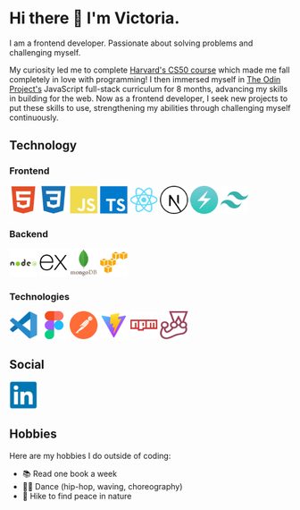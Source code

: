 # Hi there 👋 I'm Victoria.
I am a frontend developer. Passionate about solving problems and challenging myself.

My curiosity led me to complete [Harvard's CS50 course](https://pll.harvard.edu/course/cs50-introduction-computer-science) which made me fall completely in love with programming! I then immersed myself in [The Odin Project's](https://www.theodinproject.com/) JavaScript full-stack curriculum for 8 months, advancing my skills in building for the web. Now as a frontend developer, I seek new projects to put these skills to use, strengthening my abilities through challenging myself continuously.

## Technology

### Frontend
<img width="50" src="https://github.com/v-sudo29/v-sudo29/blob/main/html5-plain.svg"><img>
<img width="50" src="https://github.com/v-sudo29/v-sudo29/blob/main/css3-plain.svg"><img>
<img width="50" src="https://github.com/v-sudo29/v-sudo29/blob/main/javascript-plain.svg"><img>
<img width="50" src="https://github.com/v-sudo29/v-sudo29/blob/main/typescript-original.svg"><img>
<img width="50" src="https://github.com/v-sudo29/v-sudo29/blob/main/react-original.svg"><img>
<img width="50" src="https://github.com/v-sudo29/v-sudo29/blob/main/nextjs-line.svg"><img>
<img width="50" src="https://github.com/v-sudo29/v-sudo29/blob/main/chakraui-original.svg"><img>
<img width="50" src="https://github.com/v-sudo29/v-sudo29/blob/main/tailwindcss-plain.svg"><img>

### Backend
<img width="50" src="https://github.com/v-sudo29/v-sudo29/blob/main/nodejs-original-wordmark.svg"><img>
<img width="50" src="https://github.com/v-sudo29/v-sudo29/blob/main/express-original.svg"><img>
<img width="50" src="https://github.com/v-sudo29/v-sudo29/blob/main/mongodb-original-wordmark.svg"><img>
<img width="50" src="https://github.com/v-sudo29/v-sudo29/blob/main/amazonwebservices-original.svg"><img>

### Technologies
<img width="50" src="https://github.com/v-sudo29/v-sudo29/blob/main/vscode-original.svg"><img>
<img width="50" src="https://github.com/v-sudo29/v-sudo29/blob/main/figma-original.svg"><img>
<img width="50" src="https://github.com/v-sudo29/v-sudo29/blob/main/postman-icon.svg"><img>
<img width="50" src="https://github.com/v-sudo29/v-sudo29/blob/main/vite-icon.svg"><img>
<img width="50" src="https://github.com/v-sudo29/v-sudo29/blob/main/npm-original-wordmark.svg"><img>
<img width="50" src="https://github.com/v-sudo29/v-sudo29/blob/main/jest-plain.svg"><img>

## Social
[<img width="50" src="https://github.com/v-sudo29/v-sudo29/blob/main/linkedin-original.svg"><img>](https://www.linkedin.com/in/victoria-nguyen97/)


## Hobbies
Here are my hobbies I do outside of coding:
- 📚 Read one book a week
- 💃🏻 Dance (hip-hop, waving, choreography)
- 🌳 Hike to find peace in nature

<!--
**v-sudo29/v-sudo29** is a ✨ _special_ ✨ repository because its `README.md` (this file) appears on your GitHub profile.
![](https://komarev.com/ghpvc/?username=v-sudo29&style=flat-square)
Here are some ideas to get you started:

- 🔭 I’m currently working on ...
- 🌱 I’m currently learning ...
- 👯 I’m looking to collaborate on ...
- 🤔 I’m looking for help with ...
- 💬 Ask me about ...
- 📫 How to reach me: ...
- 😄 Pronouns: ...
- ⚡ Fun fact: ...
-->
